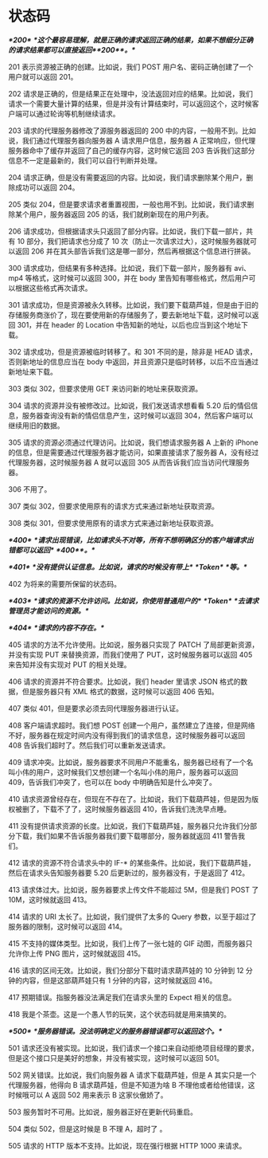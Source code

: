 # 状态码

***\*200\**** ***\*这个最容易理解，就是正确的请求返回正确的结果，如果不想细分正确的请求结果都可以直接返回\*******\*200\*******\*。\****

201 表示资源被正确的创建。比如说，我们 POST 用户名、密码正确创建了一个用户就可以返回 201。

202 请求是正确的，但是结果正在处理中，没法返回对应的结果。比如说，我们请求一个需要大量计算的结果，但是并没有计算结束时，可以返回这个，这时候客户端可以通过轮询等机制继续请求。

203 请求的代理服务器修改了源服务器返回的 200 中的内容，一般用不到。比如说，我们通过代理服务器向服务器 A 请求用户信息，服务器 A 正常响应，但代理服务器命中了缓存并返回了自己的缓存内容，这时候它返回 203 告诉我们这部分信息不一定是最新的，我们可以自行判断并处理。

204 请求正确，但是没有需要返回的内容。比如说，我们请求删除某个用户，删除成功可以返回 204。

205 类似 204，但是要求请求者重置视图，一般也用不到。比如说，我们请求删除某个用户，服务器返回 205 的话，我们就刷新现在的用户列表。

206 请求成功，但根据请求头只返回了部分内容。比如说，我们下载一部片，共有 10 部分，我们把请求也分成了 10 次（防止一次请求过大），这时候服务器就可以返回 206 并在其头部告诉我们这是哪一部分，然后再根据这个信息进行拼装。

300 请求成功，但结果有多种选择。比如说，我们下载一部片，服务器有 avi、mp4 等格式，这时候可以返回 300，并在 body 里告知有哪些格式，然后用户可以根据这些格式再次请求。

301 请求成功，但是资源被永久转移。比如说，我们要下载葫芦娃，但是由于旧的存储服务商涨价了，现在要使用新的存储服务了，要去新地址下载，这时候可以返回 301，并在 header 的 Location 中告知新的地址，以后也应当到这个地址下载。

302 请求成功，但是资源被临时转移了。和 301 不同的是，除非是 HEAD 请求，否则新地址的信息应当在 body 中返回，并且资源只是临时转移，以后不应当通过新地址来下载。

303 类似 302，但要求使用 GET 来访问新的地址来获取资源。

304 请求的资源并没有被修改过。比如说，我们发送请求想看看 5.20 后的情侣信息，服务器查询没有新的情侣信息产生，这时候可以返回 304，然后客户端可以继续用旧的数据。

305 请求的资源必须通过代理访问。比如说，我们想请求服务器 A 上新的 iPhone 的信息，但是需要通过代理服务器才能访问，如果直接请求了服务器 A，没有经过代理服务器，这时候服务器 A 就可以返回 305 从而告诉我们应当访问代理服务器。

306 不用了。

307 类似 302，但要求使用原有的请求方式来通过新地址获取资源。

308 类似 301，但要求使用原有的请求方式来通过新地址获取资源。

***\*400\**** ***\*请求出现错误，比如请求头不对等，所有不想明确区分的客户端请求出错都可以返回\**** ***\*400\*******\*。\****

***\*401\**** ***\*没有提供认证信息。比如说，请求的时候没有带上\**** ***\*Token\**** ***\*等。\****

402 为将来的需要所保留的状态码。

***\*403\**** ***\*请求的资源不允许访问。比如说，你使用普通用户的\**** ***\*Token\**** ***\*去请求管理员才能访问的资源。\****

***\*404\**** ***\*请求的内容不存在。\****

405 请求的方法不允许使用。比如说，服务器只实现了 PATCH 了局部更新资源，并没有实现 PUT 来替换资源，而我们使用了 PUT，这时候服务器可以返回 405 来告知并没有实现对 PUT 的相关处理。

406 请求的资源并不符合要求。比如说，我们 header 里请求 JSON 格式的数据，但是服务器只有 XML 格式的数据，这时候可以返回 406 告知。

407 类似 401，但是要求必须去同代理服务器进行认证。

408 客户端请求超时。我们想 POST 创建一个用户，虽然建立了连接，但是网络不好，服务器在规定时间内没有得到我们的请求信息，这时候服务器可以返回 408 告诉我们超时了。然后我们可以重新发送请求。

409 请求冲突。比如说，服务器要求不同用户不能重名，服务器已经有了一个名叫小伟的用户，这时候我们又想创建一个名叫小伟的用户，服务器可以返回 409，告诉我们冲突了，也可以在 body 中明确告知是什么冲突了。

410 请求资源曾经存在，但现在不存在了。比如说，我们下载葫芦娃，但是因为版权被删了，下载不了了，这时候服务器返回 410，告诉我们洗洗早点睡。

411 没有提供请求资源的长度。比如说，我们下载葫芦娃，服务器只允许我们分部分下载，我们如果不告诉服务器我们要下载哪部分，服务器就返回 411 警告我们。

412 请求的资源不符合请求头中的 IF-* 的某些条件。比如说，我们下载葫芦娃，然后在请求头告知服务器要 5.20 后更新过的，服务器没有，于是返回了 412。

413 请求体过大。比如说，服务器要求上传文件不能超过 5M，但是我们 POST 了 10M，这时候就返回 413。

414 请求的 URI 太长了。比如说，我们提供了太多的 Query 参数，以至于超过了服务器的限制，这时候可以返回 414。

415 不支持的媒体类型。比如说，我们上传了一张七娃的 GIF 动图，而服务器只允许你上传 PNG 图片，这时候就返回 415。

416 请求的区间无效。比如说，我们分部分下载时请求葫芦娃的 10 分钟到 12 分钟的内容，但是这部葫芦娃只有 1 分钟的内容，这时候就返回 416。

417 预期错误。指服务器没法满足我们在请求头里的 Expect 相关的信息。

418 我是个茶壶。这是一个愚人节的玩笑，这个状态码就是用来搞笑的。

***\*500\**** ***\*服务器错误。没法明确定义的服务器错误都可以返回这个。\****

501 请求还没有被实现。比如说，我们请求一个接口来自动拒绝项目经理的要求，但是这个接口只是美好的想象，并没有被实现，这时候可以返回 501。

502 网关错误。比如说，我们向服务器 A 请求下载葫芦娃，但是 A 其实只是一个代理服务器，他得向 B 请求葫芦娃，但是不知道为啥 B 不理他或者给他错误，这时候哦可以 A 返回 502 用来表示 B 这家伙傲娇了。

503 服务暂时不可用。比如说，服务器正好在更新代码重启。

504 类似 502，但是这时候是 B 不理 A，超时了 。

505 请求的 HTTP 版本不支持。比如说，现在强行根据 HTTP 1000 来请求。

 